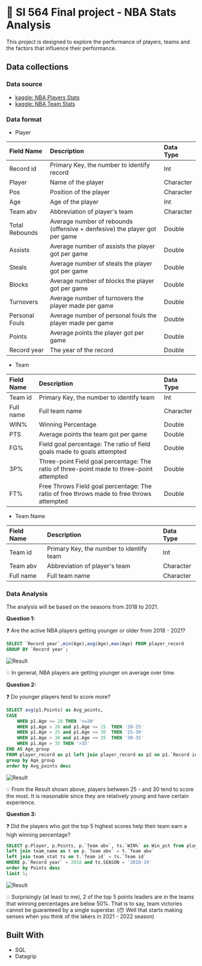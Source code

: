 # :basketball: SI 564 Final project - NBA Stats Analysis

This project is designed to explore the performance of players, teams and the factors that influence their performance.

## Data collections

### Data source

- [kaggle: NBA Players Stats](https://www.kaggle.com/datasets/justinas/nba-players-data) 
- [kaggle: NBA Team Stats](https://www.kaggle.com/datasets/mharvnek/nba-team-stats-00-to-18)

### Data format

- Player

| Field Name | Description | Data Type |
| :---       |    :----   |      :--- |
| Record id      | Primary Key, the number to identify record  | Int |
| Player   |    Name of the player     | Character |
| Pos   |    Position of the player     | Character |
| Age   |    Age of the player     | Int |
| Team abv   |    Abbreviation of player's team     | Character |
| Total Rebounds  |    Average number of rebounds (offensive + denfesive) the player got per game  | Double |
| Assists   |    Average number of assists the player got per game   | Double |
| Steals   |    Average number of steals the player got per game   | Double |
| Blocks   |    Average number of blocks the player got per game | Double |
| Turnovers   |    Average number of turnovers the player made per game   | Double |
| Personal Fouls   |    Average number of personal fouls the player made per game   | Double |
| Points   |    Average points the player got per game   | Double |
| Record year   |    The year of the record   | Double |

- Team

| Field Name | Description | Data Type |
| :---       |    :----    |      :--- |
| Team id | Primary Key, the number to identify team  | Int |
| Full name  | Full team name  | Character |
| WIN%    | Winning Percentage | Double |
| PTS    | Average points the team got per game | Double |
| FG%   | Field goal percentage: The ratio of field goals made to goals attempted| Double |
| 3P%   | Three-point Field goal percentage: The ratio of three-point made to three-point attempted| Double |
| FT%   | Free Throws Field goal percentage: The ratio of free throws made to free throws attempted| Double |

- Team Name

| Field Name | Description | Data Type |
| :---       |    :----    |      :--- |
| Team id  | Primary Key, the number to identify team  | Int |
| Team abv  | Abbreviation of player's team     | Character |
| Full name  | Full team name  | Character |

### Data Analysis

The analysis will be based on the seasons from 2018 to 2021.

**Question 1:**


:question: Are the active NBA players getting younger or older from 2018 - 2021?

``` SQL
SELECT `Record year`,min(Age),avg(Age),max(Age) FROM player_record
GROUP BY `Record year`;
```

![Result](/Age.png)

:bulb: In general, NBA players are getting younger on average over time.

**Question 2:**

:question: Do younger players tend to score more?

``` SQL
SELECT avg(p1.Points) as Avg_points,
CASE
    WHEN p1.Age <= 20 THEN '<=20'
    WHEN p1.Age > 20 and p1.Age <= 25  THEN '20-25'
    WHEN p1.Age > 25 and p1.Age <= 30  THEN '25-30'
    WHEN p1.Age > 30 and p1.Age <= 35  THEN '30-35'
    WHEN p1.Age > 35 THEN '>35'
END AS Age_group
FROM player_record as p1 left join player_record as p2 on p1.`Record id` = p2.`Record id`
group by Age_group
order by Avg_points desc
```

![Result](/Age_Score.png)

:bulb: From the Result shown above, players between 25 - and 30 tend to score the most. It is reasonable since they are relatively young
and have certain experience.


**Question 3:**

:question: Did the players who got the top 5 highest scores help their team earn a high winning percentage?

``` SQL
SELECT p.Player, p.Points, p.`Team abv`, ts.`WIN%` as Win_pct from player_record as p
left join team_name as t on p.`Team abv` = t.`Team abv`
left join team_stat ts on t.`Team id` = ts.`Team id`
WHERE p.`Record year` = 2018 and ts.SEASON = '2018-19'
order by Points desc
limit 5;
```

![Result](/Top5.png)


:bulb: Surprisingly (at least to me), 2 of the top 5 points leaders are in the teams that winning percentages are below 50%.
That is to say, team victories cannot be guaranteed by a single superstar. (:hushed: Well that starts making senses when you think of the lakers in 2021 - 2022 season)

## Built With


- SQL
- Datagrip